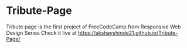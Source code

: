 # Tribute-Page
Tribute page is the first project of FreeCodeCamp from Responsive Web Design Series
Check it live at https://akshayshinde21.github.io/Tribute-Page/
